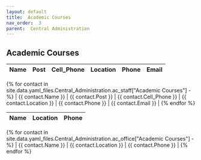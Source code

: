 ```yaml
---
layout: default
title:  Academic Courses
nav_order:  3
parent:  Central Administration
---
```




## Academic Courses


| Name | Post | Cell_Phone | Location | Phone | Email |
| --- | --- | --- | --- | --- | --- |
{% for contact in site.data.yaml_files.Central_Administration.ac_staff["Academic Courses"] -%}
| {{ contact.Name }} | {{ contact.Post }} | {{ contact.Cell_Phone }} | {{ contact.Location }} | {{ contact.Phone }} | {{ contact.Email }} |
{% endfor %}


 


| Name | Location | Phone |
| --- | --- | --- |
{% for contact in site.data.yaml_files.Central_Administration.ac_office["Academic Courses"] -%}
| {{ contact.Name }} | {{ contact.Location }} | {{ contact.Phone }} |
{% endfor %}
